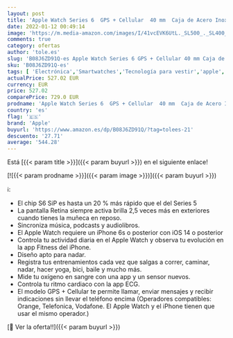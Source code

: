 ```yaml
---
layout: post
title: 'Apple Watch Series 6  GPS + Cellular  40 mm  Caja de Acero Inoxidable en Grafito - Correa Deportiva Negra'
date: 2022-01-12 00:49:14
image: 'https://m.media-amazon.com/images/I/41vcEVK6UtL._SL500_._SL400_.jpg'
comments: true
category: ofertas
author: 'tole.es'
slug: 'B08J6ZD91Q-es Apple Watch Series 6 GPS + Cellular 40 mm Caja de Acero...'
sku: 'B08J6ZD91Q-es'
tags: [ 'Electrónica','Smartwatches','Tecnología para vestir','apple', ]
actualPrice: 527.02 EUR
currency: EUR
price: 527.02
comparePrice: 729.0 EUR
prodname: 'Apple Watch Series 6  GPS + Cellular  40 mm  Caja de Acero Inoxidable en Grafito - Correa Deportiva Negra'
country: 'es'
flag: '🇪🇸'
brand: 'Apple'
buyurl: 'https://www.amazon.es/dp/B08J6ZD91Q/?tag=tolees-21'
descuento: '27.71'
average: '544.28'
---
```


Está [{{< param title >}}]({{< param buyurl >}}) en el siguiente enlace!

[![{{< param prodname >}}]({{< param image >}})]({{< param buyurl >}})

ℹ️:

- El chip S6 SiP es hasta un 20 % más rápido que el del Series 5
- La pantalla Retina siempre activa brilla 2,5 veces más en exteriores cuando tienes la muñeca en reposo.
- Sincroniza música, podcasts y audiolibros.
- El Apple Watch requiere un iPhone 6s o posterior con iOS 14 o posterior
- Controla tu actividad diaria en el Apple Watch y observa tu evolución en la app Fitness del iPhone.
- Diseño apto para nadar.
- Registra tus entrenamientos cada vez que salgas a correr, caminar, nadar, hacer yoga, bici, baile y mucho más.
- Mide tu oxígeno en sangre con una app y un sensor nuevos.
- Controla tu ritmo cardiaco con la app ECG.
- El modelo GPS + Cellular te permite llamar, enviar mensajes y recibir indicaciones sin llevar el teléfono encima (Operadores compatibles: Orange, Telefonica, Vodafone. El Apple Watch y el iPhone tienen que usar el mismo operador.)

[🛒 Ver la oferta!!]({{< param buyurl >}})
